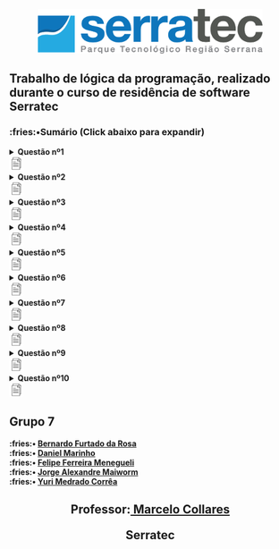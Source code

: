 <!-- <h1 align="center">Trabalho de lógica de programação</h1> -->

<a name="back-to-top">
<p align="center">
  <img height="80px" src="assets/logoSerratec.png" alt="logo serratec"/>
</p>

<h2>
Trabalho de lógica da programação, realizado durante o curso de residência de software Serratec<br>
</h2 >
<!--ts-->
<h3>:fries:•<strong>Sumário</strong> (Click abaixo para expandir)</h3>	
<details>
	<summary> <strong> Questão nº1 </strong> </summary>
Leia dois valores e efetue a divisão do primeiro pelo segundo. O segundo valor não pode ser ZERO
ou negativo, caso isso ocorra você deve informar ao usuário que o segundo número deve ser maior
do que ZERO e solicitar um novo valor. Deverá imprimir o resultado. Ao final deve perguntar se
deseja calcular outra divisão e caso sua resposta seja positiva limpe a tela e solicite novos valores.	
</details>
<a href="https://github.com/Jrmaiworm/Trabalho_Logica/blob/main/GRUPO_7__Ex_01.por"><img height="25px" src="assets/file.png" alt="logo file"/></a>


	
<details>
	<summary> <strong> Questão nº2 </strong> </summary>
Programar uma calculadora com as operações: soma, subtração, multiplicação e divisão. Deverá ter
um menu com as opções de operação. Após a escolha da operação deverá permitir a inserção de
dois valores e executar a conta. Deverá apresentar o resultado ao usuário e perguntar se ele deseja
fazer novo cálculo ou se deseja encerrar o programa. Deverá permitir voltar ao menu caso a escolha
seja fazer novo cálculo ou sair caso a escolha seja encerrar o programa.
</details> 
	<a href="https://github.com/Jrmaiworm/Trabalho_Logica/blob/main/GRUPO_7__Ex_01.por"><img height="25px" src="assets/file.png" alt="logo file"/></a>

<details>
	<summary> <strong>Questão nº3</strong> </summary>
Escreva um programa que leia 10 nomes de alunos e duas notas de avaliações para cada aluno.
Calcule e escreva a média de cada aluno, seguido da informação se foi aprovado ou reprovado.
Considere como média para aprovação 6. Dica: Utilize quantos vetores precisar. Ex. Saída: Fulano
de tal P1= 8.0, P2=6.0, Media=7.0, aprovado!](#instalacao)
</details> 
	<a href="https://github.com/Jrmaiworm/Trabalho_Logica/blob/main/GRUPO_7__Ex_01.por"><img height="25px" src="assets/file.png" alt="logo file"/></a>

<details>
	<summary> <strong> Questão nº4</strong> </summary>
Faça um programa que mostre um menu contendo 2 opções: 1. Fibonacci 2. Fatorial. Ao escolher o
numero 1 solicite que o usuário escolha a quantidade de números da série de Fibonacci ele quer
imprimir e execute a função recursivamente. Ao escolher a opção 2 solicite ao usuário que escolha
o número que deseja para o cálculo do Fatorial e execute a função recursivamente..
</details> 
	<a href="https://github.com/Jrmaiworm/Trabalho_Logica/blob/main/GRUPO_7__Ex_01.por"><img height="25px" src="assets/file.png" alt="logo file"/></a>

<details>
	<summary> <strong>Questão nº5 </strong> </summary>
Desenvolva um programa no qual o usuário informa 10 números e programa responde qual é o
menor, o maior e a média dos valores.
</details> 
	<a href="https://github.com/Jrmaiworm/Trabalho_Logica/blob/main/GRUPO_7__Ex_01.por"><img height="25px" src="assets/file.png" alt="logo file"/></a>

<details>
	<summary> <strong> Questão nº6</strong> </summary>
Elabore um programa em que o usuário informa dois números (n1 e n2). O primeiro número (n1)
indica o início do laço de repetição e o segundo número (n2) o fim do laço de repetição. O
programa deverá imprimir a soma de todos os números pares no intervalo entre n1 e n2.
</details> 
	<a href="https://github.com/Jrmaiworm/Trabalho_Logica/blob/main/GRUPO_7__Ex_01.por"><img height="25px" src="assets/file.png" alt="logo file"/></a>

<details>
	<summary> <strong>Questão nº7 </strong> </summary>
Elabora um programa que solicita ao usuário a quantidade de números primos que ele quer que
seja impresso. Após imprima na tela a quantidade de números primos escolhida. Ex. Entrada 4
Saída 1 2 3 5](#remote-files)
</details> 
	<a href="https://github.com/Jrmaiworm/Trabalho_Logica/blob/main/GRUPO_7__Ex_01.por"><img height="25px" src="assets/file.png" alt="logo file"/></a>

<details>
	<summary> <strong> Questão nº8</strong> </summary>
Elabora um programa que peça ao usuário que entre com 10 números. Após solicite que o usuário
escolha se quer que sejam impressos os números em ordem crescente ou decrescente e conforme
a escolha do usuário e faça a impressão da série.](#multiple-files)
</details> 
	<a href="https://github.com/Jrmaiworm/Trabalho_Logica/blob/main/GRUPO_7__Ex_01.por"><img height="25px" src="assets/file.png" alt="logo file"/></a>

<details>
	<summary> <strong> Questão nº9</strong> </summary>
Elabore um programa que calcule uma equação do 2° Grau modelo ax2+bx+c. Solicite a entrada das
variáveis a, b, c e calcule as raízes. Apresente no final do cálculo a equação composta pelas
variáveis lidas e o resultado. Ex. Entrada a=1, b=-5, c=6. Saída 1x
2- 5x – 6 =0 -> X1=3 X2=2
</details> 
	<a href="https://github.com/Jrmaiworm/Trabalho_Logica/blob/main/GRUPO_7__Ex_01.por"><img height="25px" src="assets/file.png" alt="logo file"/></a>

<details>
	<summary> <strong> Questão nº10</strong> </summary>
Desenvolva um programa que some duas matrizes modelo Amxn + Amxn = Amxn. Solicite que o
usuário escolha os números de entrada de ambas as matrizes e apresente como resultado as duas
matrizes de entrada e a matriz resultado, pode ser uma em baixo da outra. Identifique cada matriz
ao apresentar o resultado.
</details> 
	<a href="https://github.com/Jrmaiworm/Trabalho_Logica/blob/main/GRUPO_7__Ex_01.por"><img height="25px" src="assets/file.png" alt="logo file"/></a>
	
<h2><Strong>Grupo 7</h2>
<p align "center"> 
:fries:• <a href="https://github.com/Befrosa"> Bernardo Furtado da Rosa</a><br>
:fries:• <a href="https://github.com/dlmarinho"> Daniel Marinho</a><br>
:fries:• <a href="https://github.com/FELIPEMENEGUELI"> Felipe Ferreira Menegueli</a><br> 
:fries:• <a href="https://github.com/Jrmaiworm"> Jorge Alexandre Maiworm</a><br>
:fries:• <a href="https://github.com/YuriMCorrea"> Yuri Medrado Corrêa</a><br>
  

<h2 align="center">
	
	

<strong>Professor:</strong><a href="https://github.com/mmcollares"> Marcelo Collares</a> 
<p align="center/p>Visite<br>a href="http://serratec.org/">Serratec</a> <br><br>
	  



</p>



<!--te-->

